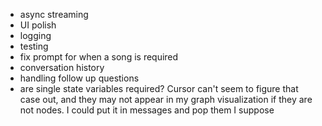 - async streaming 
- UI polish
- logging
- testing
- fix prompt for when a song is required 
- conversation history
- handling follow up questions 
- are single state variables required? Cursor can't seem to figure that case out, and they may not appear in my graph visualization if they are not nodes. I could put it in messages and pop them I suppose 
